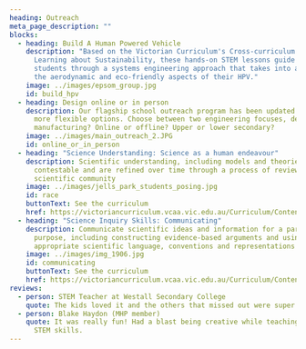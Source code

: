 ```yaml
---
heading: Outreach
meta_page_description: ""
blocks:
  - heading: Build A Human Powered Vehicle
    description: "Based on the Victorian Curriculum's Cross-curriculum Priority:
      Learning about Sustainability, these hands-on STEM lessons guide secondary
      students through a systems engineering approach that takes into account
      the aerodynamic and eco-friendly aspects of their HPV."
    image: ../images/epsom_group.jpg
    id: build_hpv
  - heading: Design online or in person
    description: Our flagship school outreach program has been updated to include
      more flexible options. Choose between two engineering focuses, design or
      manufacturing? Online or offline? Upper or lower secondary?
    image: ../images/main_outreach_2.JPG
    id: online_or_in_person
  - heading: "Science Understanding: Science as a human endeavour"
    description: Scientific understanding, including models and theories, are
      contestable and are refined over time through a process of review by the
      scientific community
    image: ../images/jells_park_students_posing.jpg
    id: race
    buttonText: See the curriculum
    href: https://victoriancurriculum.vcaa.vic.edu.au/Curriculum/ContentDescription/VCSSU114
  - heading: "Science Inquiry Skills: Communicating"
    description: Communicate scientific ideas and information for a particular
      purpose, including constructing evidence-based arguments and using
      appropriate scientific language, conventions and representations
    image: ../images/img_1906.jpg
    id: communicating
    buttonText: See the curriculum
    href: https://victoriancurriculum.vcaa.vic.edu.au/Curriculum/ContentDescription/VCSIS140
reviews:
  - person: STEM Teacher at Westall Secondary College
    quote: The kids loved it and the others that missed out were super jealous!
  - person: Blake Haydon (MHP member)
    quote: It was really fun! Had a blast being creative while teaching important
      STEM skills.
---
```

